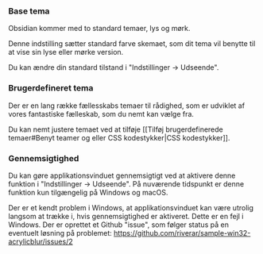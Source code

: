 ### Base tema

Obsidian kommer med to standard temaer, lys og mørk.

Denne indstilling sætter standard farve skemaet, som dit tema vil benytte til at vise sin lyse eller mørke version.

Du kan ændre din standard tilstand i "Indstillinger -> Udseende".

### Brugerdefineret tema

Der er en lang række fællesskabs temaer til rådighed, som er udviklet af vores fantastiske fælleskab, som du nemt kan vælge fra.

Du kan nemt justere temaet ved at tilføje [[Tilføj brugerdefinerede temaer#Benyt teamer og eller CSS kodestykker|CSS kodestykker]].

### Gennemsigtighed

Du kan gøre applikationsvinduet gennemsigtigt ved at aktivere denne funktion i "Indstillinger -> Udseende". På nuværende tidspunkt er denne funktion kun tilgængelig på Windows og macOS.

Der er et kendt problem i Windows, at applikationsvinduet kan være utrolig langsom at trække i, hvis gennemsigtighed er aktiveret. Dette er en fejl i Windows. Der er oprettet et Github "issue", som følger status på en eventuelt løsning på problemet: https://github.com/riverar/sample-win32-acrylicblur/issues/2
